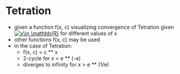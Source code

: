 # Tetration
- given a function f(x, c) visualizing convergence of Tetration given <a href="https://www.codecogs.com/eqnedit.php?latex=x\in&space;\mathbb{R}" target="_blank"><img src="https://latex.codecogs.com/gif.latex?x\in&space;\mathbb{R}" title="x\in \mathbb{R}" /></a> for different values of x
- other functions f(x, c) may be used
- in the case of Tetration:
  - f(x, c) = c ** x
  - 2-cycle for x < e ** (-e)
  - diverges to infinity for x > e ** (1/e)
